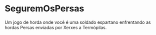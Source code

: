# SeguremOsPersas
Um jogo de horda onde você é uma soldado espartano enfrentando as hordas Persas enviadas por Xerxes a Termópilas.
